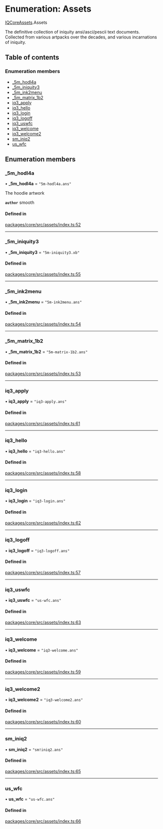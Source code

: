 # Enumeration: Assets

[IQCoreAssets](../modules/IQCoreAssets.md).Assets

The definitive collection of iniquity ansi/asci/pescii text documents.
Collected from various artpacks over the decades, and various incarnations of iniquity.

## Table of contents

### Enumeration members

- [\_5m\_hodl4a](IQCoreAssets.Assets.md#_5m_hodl4a)
- [\_5m\_iniquity3](IQCoreAssets.Assets.md#_5m_iniquity3)
- [\_5m\_ink2menu](IQCoreAssets.Assets.md#_5m_ink2menu)
- [\_5m\_matrix\_1b2](IQCoreAssets.Assets.md#_5m_matrix_1b2)
- [iq3\_apply](IQCoreAssets.Assets.md#iq3_apply)
- [iq3\_hello](IQCoreAssets.Assets.md#iq3_hello)
- [iq3\_login](IQCoreAssets.Assets.md#iq3_login)
- [iq3\_logoff](IQCoreAssets.Assets.md#iq3_logoff)
- [iq3\_uswfc](IQCoreAssets.Assets.md#iq3_uswfc)
- [iq3\_welcome](IQCoreAssets.Assets.md#iq3_welcome)
- [iq3\_welcome2](IQCoreAssets.Assets.md#iq3_welcome2)
- [sm\_iniq2](IQCoreAssets.Assets.md#sm_iniq2)
- [us\_wfc](IQCoreAssets.Assets.md#us_wfc)

## Enumeration members

### \_5m\_hodl4a

• **\_5m\_hodl4a** = `"5m-hodl4a.ans"`

The hoodie artwork

**`author`** smooth

#### Defined in

[packages/core/src/assets/index.ts:52](https://github.com/iniquitybbs/iniquity/blob/dde6bbb/packages/core/src/assets/index.ts#L52)

___

### \_5m\_iniquity3

• **\_5m\_iniquity3** = `"5m-iniquity3.xb"`

#### Defined in

[packages/core/src/assets/index.ts:55](https://github.com/iniquitybbs/iniquity/blob/dde6bbb/packages/core/src/assets/index.ts#L55)

___

### \_5m\_ink2menu

• **\_5m\_ink2menu** = `"5m-ink2menu.ans"`

#### Defined in

[packages/core/src/assets/index.ts:54](https://github.com/iniquitybbs/iniquity/blob/dde6bbb/packages/core/src/assets/index.ts#L54)

___

### \_5m\_matrix\_1b2

• **\_5m\_matrix\_1b2** = `"5m-matrix-1b2.ans"`

#### Defined in

[packages/core/src/assets/index.ts:53](https://github.com/iniquitybbs/iniquity/blob/dde6bbb/packages/core/src/assets/index.ts#L53)

___

### iq3\_apply

• **iq3\_apply** = `"iq3-apply.ans"`

#### Defined in

[packages/core/src/assets/index.ts:61](https://github.com/iniquitybbs/iniquity/blob/dde6bbb/packages/core/src/assets/index.ts#L61)

___

### iq3\_hello

• **iq3\_hello** = `"iq3-hello.ans"`

#### Defined in

[packages/core/src/assets/index.ts:58](https://github.com/iniquitybbs/iniquity/blob/dde6bbb/packages/core/src/assets/index.ts#L58)

___

### iq3\_login

• **iq3\_login** = `"iq3-login.ans"`

#### Defined in

[packages/core/src/assets/index.ts:62](https://github.com/iniquitybbs/iniquity/blob/dde6bbb/packages/core/src/assets/index.ts#L62)

___

### iq3\_logoff

• **iq3\_logoff** = `"iq3-logoff.ans"`

#### Defined in

[packages/core/src/assets/index.ts:57](https://github.com/iniquitybbs/iniquity/blob/dde6bbb/packages/core/src/assets/index.ts#L57)

___

### iq3\_uswfc

• **iq3\_uswfc** = `"us-wfc.ans"`

#### Defined in

[packages/core/src/assets/index.ts:63](https://github.com/iniquitybbs/iniquity/blob/dde6bbb/packages/core/src/assets/index.ts#L63)

___

### iq3\_welcome

• **iq3\_welcome** = `"iq3-welcome.ans"`

#### Defined in

[packages/core/src/assets/index.ts:59](https://github.com/iniquitybbs/iniquity/blob/dde6bbb/packages/core/src/assets/index.ts#L59)

___

### iq3\_welcome2

• **iq3\_welcome2** = `"iq3-welcome2.ans"`

#### Defined in

[packages/core/src/assets/index.ts:60](https://github.com/iniquitybbs/iniquity/blob/dde6bbb/packages/core/src/assets/index.ts#L60)

___

### sm\_iniq2

• **sm\_iniq2** = `"sm!iniq2.ans"`

#### Defined in

[packages/core/src/assets/index.ts:65](https://github.com/iniquitybbs/iniquity/blob/dde6bbb/packages/core/src/assets/index.ts#L65)

___

### us\_wfc

• **us\_wfc** = `"us-wfc.ans"`

#### Defined in

[packages/core/src/assets/index.ts:66](https://github.com/iniquitybbs/iniquity/blob/dde6bbb/packages/core/src/assets/index.ts#L66)
